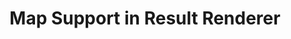 ---
slug: map-support-renderer
version: v1.298.0
title: Map Support in Result Renderer
tags: ['Script Editor', 'Flow Editor']
image: ./map.png
description: Map support in Rich Display Rendering.
features:
  [
    'Display a map from lat and long.',
    'Marker with specific location and colors.',
    'Example: `return { "map": { lat: 40, lon: 0, zoom: 3, markers: [{lat: 50.6, lon: 3.1, title: "Home", radius: 5, color: "yellow", strokeWidth: 3, strokeColor: "Black"}]}`'
  ]
docs: /docs/core_concepts/rich_display_rendering
---